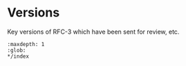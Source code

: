 # Versions

Key versions of RFC-3 which have been sent for review, etc.

```{toctree}
:maxdepth: 1
:glob:
*/index
```
